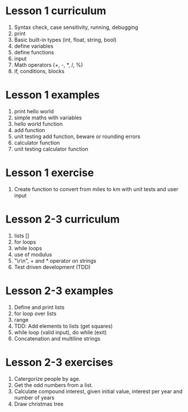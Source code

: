 # Lesson 1 curriculum
1. Syntax check, case sensitivity, running, debugging 
2. print
3. Basic built-in types (int, float, string, bool) 
4. define variables   
5. define functions
6. input
7. Math operators (+, -, *, /, %)
8. if, conditions, blocks

# Lesson 1 examples
1. print hello world
2. simple maths with variables
3. hello world function
4. add function
5. unit testing add function, beware or rounding errors
6. calculator function
7. unit testing calculator function

# Lesson 1 exercise
1. Create function to convert from miles to km with unit tests and user input

# Lesson 2-3 curriculum
1. lists [] 
2. for loops
3. while loops 
4. use of modulus 
5. "\r\n", + and * operator on strings
6. Test driven development (TDD)

   
# Lesson 2-3 examples
1. Define and print lists
2. for loop over lists
3. range
4. TDD: Add elements to lists (get squares)
5. while loop (valid input), do while (exit)
6. Concatenation and multiline strings

# Lesson 2-3 exercises
1. Catergorize people by age.
2. Get the odd numbers from a list.
3. Calculate compound interest, given initial value, interest per year and number of years 
4. Draw christmas tree

